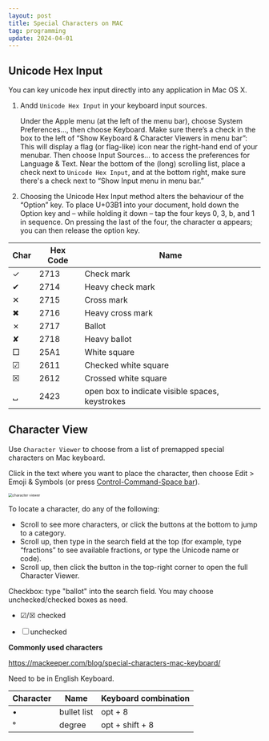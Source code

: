 ```yaml
---
layout: post
title: Special Characters on MAC
tag: programming
update: 2024-04-01
---
```




## Unicode Hex Input

You can key unicode hex input directly into any application in Mac OS X.

1. Andd `Unicode Hex Input` in your keyboard input sources.

   Under the Apple menu (at the left of the menu bar), choose System Preferences…, then choose Keyboard. Make sure there’s a check in the box to the left of “Show Keyboard & Character Viewers in menu bar”: This will display a flag (or flag-like) icon near the right-hand end of your menubar. Then choose Input Sources… to access the preferences for Language & Text. Near the bottom of the (long) scrolling list, place a check next to `Unicode Hex Input`, and at the bottom right, make sure there's a check next to “Show Input menu in menu bar.”

2. Choosing the Unicode Hex Input method alters the behaviour of the “Option” key. To place U+03B1 into your document, hold down the Option key and – while holding it down – tap the four keys 0, 3, b, and 1 in sequence. On pressing the last of the four, the character α appears; you can then release the option key. 



| Char | Hex Code | Name                                            |
| ---- | -------- | ----------------------------------------------- |
| ✓    | 2713     | Check mark                                      |
| ✔    | 2714     | Heavy check mark                                |
| ✕    | 2715     | Cross mark                                      |
| ✖    | 2716     | Heavy cross mark                                |
| ✗    | 2717     | Ballot                                          |
| ✘    | 2718     | Heavy ballot                                    |
| □    | 25A1     | White square                                    |
| ☑    | 2611     | Checked white square                            |
| ☒    | 2612     | Crossed white square                            |
| ␣    | 2423     | open box to indicate visible spaces, keystrokes |



## Character View

Use `Character Viewer` to choose from a list of premapped special characters on Mac keyboard.

Click in the text where you want to place the character, then choose Edit > Emoji & Symbols (or press [Control-Command-Space bar](https://support.apple.com/en-gb/guide/pages/aside/tanb624f904e/13.2/mac/1.0)).

<img src="https://drive.google.com/thumbnail?id=1pXwOlz1xX1Q4QyOgbVEypHFryyNE9_Uu&sz=w1000" alt="character viewer" style="display: block; margin-right: auto; margin-left: auto; zoom:50%;" />

To locate a character, do any of the following:

- Scroll to see more characters, or click the buttons at the bottom to jump to a category.
- Scroll up, then type in the search field at the top (for example, type “fractions” to see available fractions, or type the Unicode name or code).
- Scroll up, then click the button in the top-right corner to open the full Character Viewer.



Checkbox: type "ballot" into the search field. You may choose unchecked/checked boxes as need.

- ☑/☒ checked

- ☐ unchecked



**Commonly used characters**

<https://mackeeper.com/blog/special-characters-mac-keyboard/>

Need to be in English Keyboard.

| Character | Name        | Keyboard combination |
| --------- | ----------- | -------------------- |
| •         | bullet list | opt + 8              |
| °         | degree      | opt + shift + 8      |
